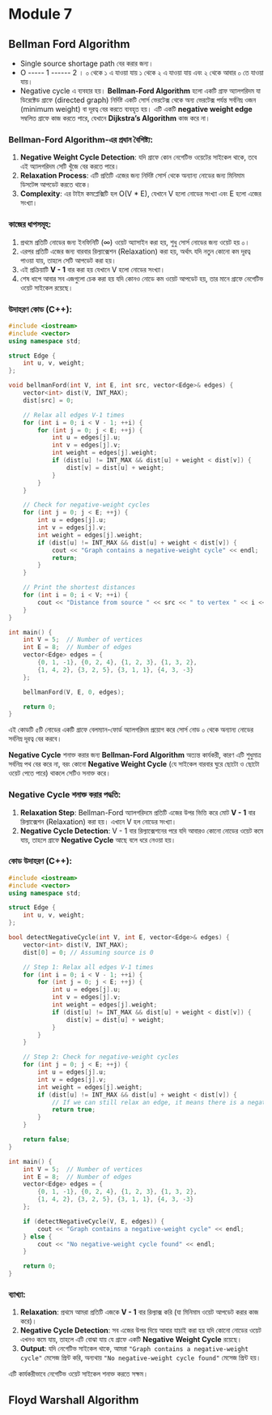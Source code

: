 # Module 7

## Bellman Ford Algorithm

- Single source shortage path বের করার জন্য।
- O ----- 1 ------ 2 । ০ থেকে ১ এ যাওয়া যায় ১ থেকে ২ এ যাওয়া যায় এবং ২ থেকে আবার ০ তে যাওয়া যায়।
- Negative cycle এ ব্যবহার হয়।
  **Bellman-Ford Algorithm** হলো একটি গ্রাফ অ্যালগরিদম যা ডিরেক্টেড গ্রাফে (directed graph) নির্দিষ্ট একটি সোর্স ভেরটেক্স থেকে অন্য ভেরটেক্স পর্যন্ত সর্বনিম্ন ওজন (minimum weight) বা দূরত্ব বের করতে ব্যবহৃত হয়। এটি একটি **negative weight edge** সম্বলিত গ্রাফে কাজ করতে পারে, যেখানে **Dijkstra’s Algorithm** কাজ করে না।

### Bellman-Ford Algorithm-এর প্রধান বৈশিষ্ট্য:

1. **Negative Weight Cycle Detection**: যদি গ্রাফে কোন নেগেটিভ ওয়েটের সাইকেল থাকে, তবে এই অ্যালগরিদম সেটি খুঁজে বের করতে পারে।
2. **Relaxation Process**: এটি প্রতিটি এজের জন্য নির্দিষ্ট সোর্স থেকে অন্যান্য নোডের জন্য মিনিমাম ডিসটেন্স আপডেট করতে থাকে।
3. **Complexity**: এর টাইম কমপ্লেক্সিটি হল O(V \* E), যেখানে V হলো নোডের সংখ্যা এবং E হলো এজের সংখ্যা।

### কাজের ধাপসমূহ:

1. প্রথমে প্রতিটি নোডের জন্য ইনফিনিটি (∞) ওয়েট অ্যাসাইন করা হয়, শুধু সোর্স নোডের জন্য ওয়েট হয় ০।
2. এরপর প্রতিটি এজের জন্য বারবার রিল্যাক্সেশন (Relaxation) করা হয়, অর্থাৎ যদি নতুন কোনো কম দূরত্ব পাওয়া যায়, তাহলে সেটি আপডেট করা হয়।
3. এই প্রক্রিয়াটি **V - 1** বার করা হয় যেখানে V হলো নোডের সংখ্যা।
4. শেষ ধাপে আবার সব এজগুলো চেক করা হয় যদি কোনও নোডে কম ওয়েট আপডেট হয়, তার মানে গ্রাফে নেগেটিভ ওয়েট সাইকেল রয়েছে।

### উদাহরণ কোড (C++):

```cpp
#include <iostream>
#include <vector>
using namespace std;

struct Edge {
    int u, v, weight;
};

void bellmanFord(int V, int E, int src, vector<Edge>& edges) {
    vector<int> dist(V, INT_MAX);
    dist[src] = 0;

    // Relax all edges V-1 times
    for (int i = 0; i < V - 1; ++i) {
        for (int j = 0; j < E; ++j) {
            int u = edges[j].u;
            int v = edges[j].v;
            int weight = edges[j].weight;
            if (dist[u] != INT_MAX && dist[u] + weight < dist[v]) {
                dist[v] = dist[u] + weight;
            }
        }
    }

    // Check for negative-weight cycles
    for (int j = 0; j < E; ++j) {
        int u = edges[j].u;
        int v = edges[j].v;
        int weight = edges[j].weight;
        if (dist[u] != INT_MAX && dist[u] + weight < dist[v]) {
            cout << "Graph contains a negative-weight cycle" << endl;
            return;
        }
    }

    // Print the shortest distances
    for (int i = 0; i < V; ++i) {
        cout << "Distance from source " << src << " to vertex " << i << " is " << dist[i] << endl;
    }
}

int main() {
    int V = 5;  // Number of vertices
    int E = 8;  // Number of edges
    vector<Edge> edges = {
        {0, 1, -1}, {0, 2, 4}, {1, 2, 3}, {1, 3, 2},
        {1, 4, 2}, {3, 2, 5}, {3, 1, 1}, {4, 3, -3}
    };

    bellmanFord(V, E, 0, edges);

    return 0;
}
```

এই কোডটি ৫টি নোডের একটি গ্রাফে বেলম্যান-ফোর্ড অ্যালগরিদম প্রয়োগ করে সোর্স নোড ০ থেকে অন্যান্য নোডের সর্বনিম্ন দূরত্ব বের করবে।

**Negative Cycle** শনাক্ত করার জন্য **Bellman-Ford Algorithm** অত্যন্ত কার্যকরী, কারণ এটি শুধুমাত্র সর্বনিম্ন পথ বের করে না, বরং কোনো **Negative Weight Cycle** (যে সাইকেল বারবার ঘুরে ছোটো ও ছোটো ওয়েট পেতে পারে) থাকলে সেটিও সনাক্ত করে।

### Negative Cycle শনাক্ত করার পদ্ধতি:

1. **Relaxation Step**: Bellman-Ford অ্যালগরিদমে প্রতিটি এজের উপর ভিত্তি করে মোট **V - 1** বার রিল্যাক্সেশন (Relaxation) করা হয়। এখানে V হল নোডের সংখ্যা।
2. **Negative Cycle Detection**: V - 1 বার রিল্যাক্সেশনের পরে যদি আবারও কোনো নোডের ওয়েট কমে যায়, তাহলে গ্রাফে **Negative Cycle** আছে বলে ধরে নেওয়া হয়।

### কোড উদাহরণ (C++):

```cpp
#include <iostream>
#include <vector>
using namespace std;

struct Edge {
    int u, v, weight;
};

bool detectNegativeCycle(int V, int E, vector<Edge>& edges) {
    vector<int> dist(V, INT_MAX);
    dist[0] = 0; // Assuming source is 0

    // Step 1: Relax all edges V-1 times
    for (int i = 0; i < V - 1; ++i) {
        for (int j = 0; j < E; ++j) {
            int u = edges[j].u;
            int v = edges[j].v;
            int weight = edges[j].weight;
            if (dist[u] != INT_MAX && dist[u] + weight < dist[v]) {
                dist[v] = dist[u] + weight;
            }
        }
    }

    // Step 2: Check for negative-weight cycles
    for (int j = 0; j < E; ++j) {
        int u = edges[j].u;
        int v = edges[j].v;
        int weight = edges[j].weight;
        if (dist[u] != INT_MAX && dist[u] + weight < dist[v]) {
            // If we can still relax an edge, it means there is a negative cycle
            return true;
        }
    }

    return false;
}

int main() {
    int V = 5;  // Number of vertices
    int E = 8;  // Number of edges
    vector<Edge> edges = {
        {0, 1, -1}, {0, 2, 4}, {1, 2, 3}, {1, 3, 2},
        {1, 4, 2}, {3, 2, 5}, {3, 1, 1}, {4, 3, -3}
    };

    if (detectNegativeCycle(V, E, edges)) {
        cout << "Graph contains a negative-weight cycle" << endl;
    } else {
        cout << "No negative-weight cycle found" << endl;
    }

    return 0;
}
```

### ব্যাখ্যা:

1. **Relaxation**: প্রথমে আমরা প্রতিটি এজকে **V - 1** বার রিল্যাক্স করি (যা মিনিমাম ওয়েট আপডেট করার কাজ করে)।
2. **Negative Cycle Detection**: সব এজের উপর দিয়ে আবার যাচাই করা হয় যদি কোনো নোডের ওয়েট এখনও কমে যায়, তাহলে এটি বোঝা যায় যে গ্রাফে একটি **Negative Weight Cycle** রয়েছে।
3. **Output**: যদি নেগেটিভ সাইকেল থাকে, আমরা `"Graph contains a negative-weight cycle"` মেসেজ প্রিন্ট করি, অন্যথায় `"No negative-weight cycle found"` মেসেজ প্রিন্ট হয়।

এটি কার্যকরীভাবে নেগেটিভ ওয়েট সাইকেল শনাক্ত করতে সক্ষম।

## Floyd Warshall Algorithm
